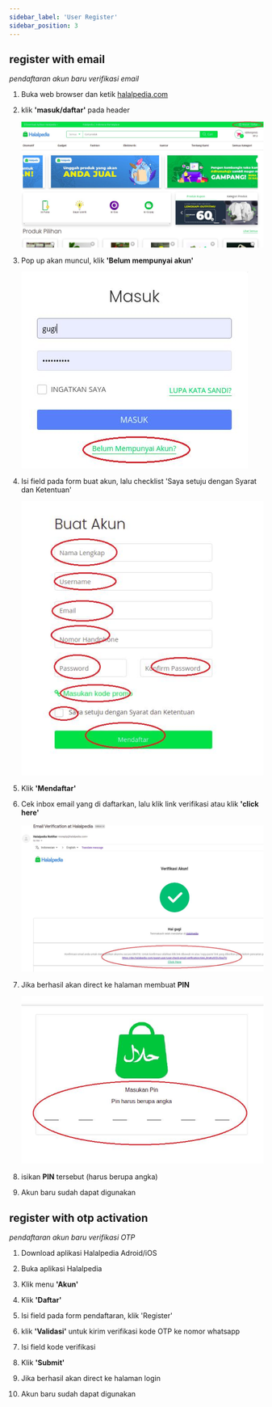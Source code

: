 ```yaml
---
sidebar_label: 'User Register'
sidebar_position: 3
---
```


## register with email

_pendaftaran akun baru verifikasi email_

1. Buka web browser dan ketik [halalpedia.com](https://www.halalpedia.com)

2. klik **'masuk/daftar'** pada header

   ![Docusaurus logo](./images/mainpage-fix.jpeg)

3. Pop up akan muncul, klik **'Belum mempunyai akun'**

   ![Docusaurus logo](./images/popupdaftar-fix.jpeg)

4. Isi field pada form buat akun, lalu checklist 'Saya setuju dengan Syarat dan Ketentuan'

   ![Docusaurus logo](./images/buatakun-fix.jpeg)

5. Klik **'Mendaftar'**

6. Cek inbox email yang di daftarkan, lalu klik link verifikasi atau klik **'click here'**

   ![Docusaurus logo](./images/verifikasiemail-fix.jpeg)

7. Jika berhasil akan direct ke halaman membuat **PIN**

   ![Docusaurus logo](./images/pin-fix.jpeg)

8. isikan **PIN** tersebut (harus berupa angka)

9. Akun baru sudah dapat digunakan

## register with otp activation

_pendaftaran akun baru verifikasi OTP_

1. Download aplikasi Halalpedia Adroid/iOS

2. Buka aplikasi Halalpedia

3. Klik menu **'Akun'**

4. Klik **'Daftar'**

5. Isi field pada form pendaftaran, klik 'Register'

6. klik **'Validasi'** untuk kirim verifikasi kode OTP ke nomor whatsapp

7. Isi field kode verifikasi

8. Klik **'Submit'**

9. Jika berhasil akan direct ke halaman login

10. Akun baru sudah dapat digunakan

